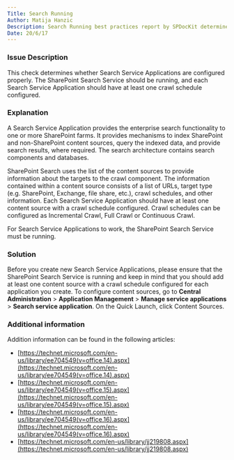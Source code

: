 ```yaml
---
Title: Search Running
Author: Matija Hanzic
Description: Search Running best practices report by SPDocKit determines whether Search Service Applications are configured properly.
Date: 20/6/17
---
```

### Issue Description

This check determines whether Search Service Applications are configured properly. The SharePoint Search Service should be running, and each Search Service Application should have at least one crawl schedule configured.

### Explanation

A Search Service Application provides the enterprise search functionality to one or more SharePoint farms. It provides mechanisms to index SharePoint and non-SharePoint content sources, query the indexed data, and provide search results, where required. The search architecture contains search components and databases.

SharePoint Search uses the list of the content sources to provide information about the targets to the crawl component. The information contained within a content source consists of a list of URLs, target type (e.g. SharePoint, Exchange, file share, etc.), crawl schedules, and other information. Each Search Service Application should have at least one content source with a crawl schedule configured. Crawl schedules can be configured as Incremental Crawl, Full Crawl or Continuous Crawl.

For Search Service Applications to work, the SharePoint Search Service must be running.

### Solution

Before you create new Search Service Applications, please ensure that the SharePoint Search Service is running and keep in mind that you should add at least one content source with a crawl schedule configured for each application you create.
To configure content sources, go to __Central Administration__ > __Application Management__ > __Manage service applications__ > __Search service application__. On the Quick Launch, click Content Sources.

### Additional information

Addition information can be found in the following articles:

* [https://technet.microsoft.com/en-us/library/ee704549(v=office.14).aspx](https://technet.microsoft.com/en-us/library/ee704549(v=office.14).aspx)
* [https://technet.microsoft.com/en-us/library/ee704549(v=office.15).aspx](https://technet.microsoft.com/en-us/library/ee704549(v=office.15).aspx)
* [https://technet.microsoft.com/en-us/library/ee704549(v=office.16).aspx](https://technet.microsoft.com/en-us/library/ee704549(v=office.16).aspx)
* [https://technet.microsoft.com/en-us/library/jj219808.aspx](https://technet.microsoft.com/en-us/library/jj219808.aspx)